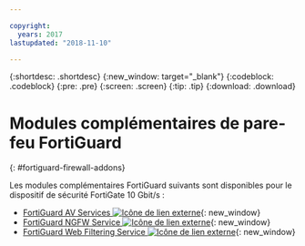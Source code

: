 ```yaml
---

copyright:
  years: 2017
lastupdated: "2018-11-10"

---
```


{:shortdesc: .shortdesc}
{:new_window: target="_blank"}
{:codeblock: .codeblock}
{:pre: .pre}
{:screen: .screen}
{:tip: .tip}
{:download: .download}

# Modules complémentaires de pare-feu FortiGuard
{: #fortiguard-firewall-addons}

Les modules complémentaires FortiGuard suivants sont disponibles pour le dispositif de sécurité FortiGate 10 Gbit/s :

* [FortiGuard AV Services ![Icône de lien externe](../../icons/launch-glyph.svg "Icône de lien externe")](https://www.fortinet.com/products/security-subscriptions/antivirus.html){: new_window}
* [FortiGuard NGFW Service ![Icône de lien externe](../../icons/launch-glyph.svg "Icône de lien externe")](https://www.fortinet.com/products/security-subscriptions/intrusion-prevention.html){: new_window}
* [FortiGuard Web Filtering Service ![Icône de lien externe](../../icons/launch-glyph.svg "Icône de lien externe")](https://www.fortinet.com/products/security-subscriptions/web-filtering.html){: new_window}
